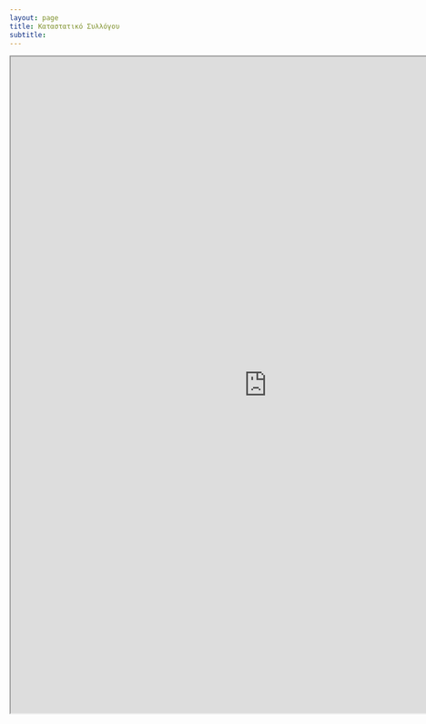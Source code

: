 ```yaml
---
layout: page
title: Καταστατικό Συλλόγου
subtitle: 
---
```




<iframe src="https://drive.google.com/file/d/1UHG7jWoLmafW7pdrhnkj01W5ZqJ2URdI/preview" width="900" height="1155" allow="autoplay"></iframe>